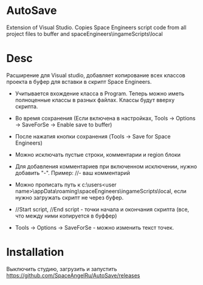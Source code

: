 # AutoSave
Extension of Visual Studio. Copies Space Engineers script code from all project files to buffer and spaceEngineers\ingameScripts\local

# Desc
Расширение для Visual studio, добавляет копирование всех классов проекта в буфер для вставки в скрипт Space Engineers.
 - Учитывается вхождение класса в Program. Теперь можно иметь полноценные классы в разных файлах. Классы будут вверху скрипта.
 - Во время сохранения (Если включена в настройках, Tools -> Options -> SaveForSe -> Enable save to buffer)
 - После нажатия кнопки сохранения (Tools -> Save for Space Engineers)
 - Можно исключать пустые строки, комментарии и region блоки
 - Для добавления комментариев при включенном исключении, нужно добавить "-". Пример: //- ваш комментарий
 - Можно прописать путь к c:\users\<user name>\appData\roaming\spaceEngineers\ingameScripts\local\, если нужно загружать скрипт не через буфер.

- //Start script, //End script - точки начала и окончания скрипта (все, что между ними копируется в буффер)
- Tools -> Options -> SaveForSe - можно изменить текст точек.

# Installation
Выключить студию, загрузить и запустить
https://github.com/SpaceAngelRu/AutoSave/releases
